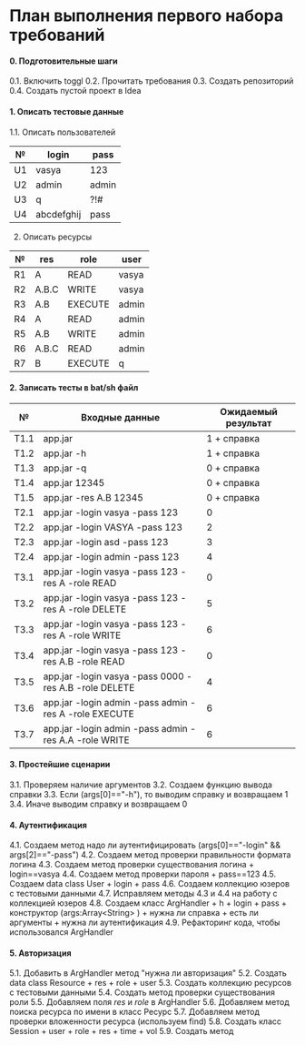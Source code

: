 # План выполнения первого набора требований

#### 0. Подготовительные шаги
0.1. Включить toggl
0.2. Прочитать требования
0.3. Создать репозиторий
0.4. Создать пустой проект в Idea

#### 1. Описать тестовые данные
1.1. Описать пользователей  
 
 № | login | pass 
 --- | --- | ---  
 U1 | vasya | 123  
 U2 | admin | admin  
 U3 | q | ?!#  
 U4 | abcdefghij | pass

2. Описать ресурсы  
 
 № | res | role | user
 --- | --- | --- | ---
 R1 | A | READ | vasya
 R2 | A.B.C | WRITE | vasya
 R3 | A.B | EXECUTE | admin
 R4 | A | READ | admin
 R5 | A.B | WRITE | admin
 R6 | A.B.C | READ | admin
 R7 | B | EXECUTE | q
 
#### 2. Записать тесты в bat/sh файл
 № | Входные данные | Ожидаемый результат
  --- | --- | ---
 T1.1 | app.jar | 1 + справка
 T1.2 | app.jar -h | 1 + справка
 T1.3 | app.jar -q | 0 + справка
 Т1.4 | app.jar 12345 | 0 + справка
 T1.5 | app.jar -res A.B 12345 | 0 + справка
 T2.1 | app.jar -login vasya -pass 123 | 0
 T2.2 | app.jar -login VASYA -pass 123 | 2
 T2.3 | app.jar -login asd -pass 123 | 3
 T2.4 | app.jar -login admin -pass 123 | 4
 T3.1 | app.jar -login vasya -pass 123 -res A -role READ | 0
 T3.2 | app.jar -login vasya -pass 123 -res A -role DELETE | 5
 T3.3 | app.jar -login vasya -pass 123 -res A -role WRITE | 6
 T3.4 | app.jar -login vasya -pass 123 -res A.B -role READ | 0
 T3.5 | app.jar -login vasya -pass 0000 -res A.B -role DELETE | 4
 T3.6 | app.jar -login admin -pass admin -res A -role EXECUTE | 6
 T3.7 | app.jar -login admin -pass admin -res A.A -role WRITE | 6
 
 #### 3. Простейшие сценарии
 3.1. Проверяем наличие аргументов
 3.2. Создаем функцию вывода справки
 3.3. Если (args[0]=="-h"), то выводим справку и возвращаем 1
 3.4. Иначе выводим справку и возвращаем 0
 
 #### 4. Аутентификация 
 4.1. Создаем метод надо ли аутентифицировать 
(args[0]=="-login" && args[2]=="-pass")
 4.2. Создаем метод проверки правильности формата логина
 4.3. Создаем метод проверки существования логина
     + login==vasya
 4.4. Создаем метод проверки пароля
     + pass==123
 4.5. Создаем data class User
     + login
     + pass
 4.6. Создаем коллекцию юзеров с тестовыми данными
 4.7. Исправляем методы 4.3 и 4.4 на работу с коллекцией юзеров
 4.8. Создаем класс ArgHandler
    + h
    + login
    + pass
    + конструктор (args:Array\<String\> )
    + нужна ли справка
    + есть ли аргументы
    + нужна ли аутентификация
 4.9. Рефакторинг кода, чтобы использовался ArgHandler
 
 #### 5. Авторизация
 5.1. Добавить в ArgHandler метод "нужна ли авторизация"
 5.2. Создать data class Resource
    + res
    + role
    + user
 5.3. Создать коллекцию ресурсов с тестовыми данными
 5.4. Создать метод проверки существования роли
 5.5. Добавляем поля *res* и *role* в ArgHandler
 5.6. Добавляем метод поиска ресурса по имени в класс Ресурс
 5.7. Добавляем метод проверки вложенности ресурса (используем find)
 5.8. Создать класс Session
    + user
    + role
    + res
    + time
    + vol
 5.9. Создать метод  
